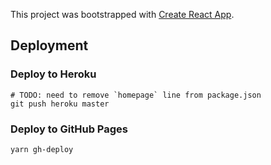 This project was bootstrapped with [Create React App](https://github.com/facebook/create-react-app).

## Deployment

### Deploy to Heroku

```
# TODO: need to remove `homepage` line from package.json
git push heroku master
```

### Deploy to GitHub Pages

```
yarn gh-deploy
```
